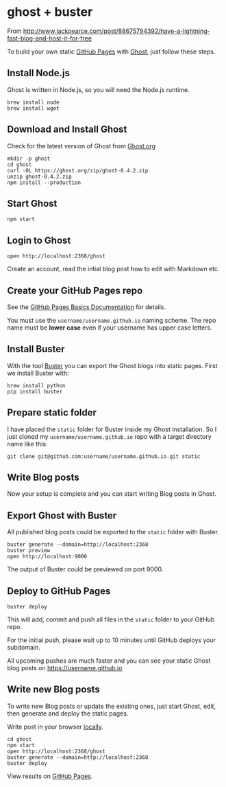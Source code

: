 # ghost + buster

From http://www.jackpearce.com/post/88675794392/have-a-lightning-fast-blog-and-host-it-for-free

To build your own static [GitHub Pages](https://pages.github.com) with [Ghost](https://ghost.org), just follow these steps.

## Install Node.js
Ghost is written in Node.js, so you will need the Node.js runtime.

```
brew install node
brew install wget
```

## Download and Install Ghost
Check for the latest version of Ghost from [Ghost.org](http://ghost.org/download)

```
mkdir -p ghost
cd ghost
curl -OL https://ghost.org/zip/ghost-0.4.2.zip
unzip ghost-0.4.2.zip
npm install --production
```
## Start Ghost
```
npm start
```

## Login to Ghost
```
open http://localhost:2368/ghost
```

Create an account, read the intial blog post how to edit with Markdown etc.

## Create your GitHub Pages repo
See the [GitHub Pages Basics Documentation](https://help.github.com/categories/20/articles) for details.

You must use the `username/username.github.io` naming scheme. The repo name must be **lower case** even if your username has upper case letters.

## Install Buster
With the tool [Buster](https://github.com/axitkhurana/buster) you can export the Ghost blogs into static pages. First we install Buster with:
```
brew install python
pip install buster
```

## Prepare static folder
I have placed the `static` folder for Buster inside my Ghost installation. So I just cloned my `username/username.github.io` repo with a target directory name like this:

```
git clone git@github.com:username/username.github.io.git static
```

## Write Blog posts
Now your setup is complete and you can start writing Blog posts in Ghost.

## Export Ghost with Buster
All published blog posts could be exported to the `static` folder with Buster.

```
buster generate --domain=http://localhost:2368
buster preview
open http://localhost:9000
```

The output of Buster could be previewed on port 9000.

## Deploy to GitHub Pages
```
buster deploy
```
This will add, commit and push all files in the `static` folder to your GitHub repo.

For the initial push, please wait up to 10 minutes until GitHub deploys your subdomain.

All upcoming pushes are much faster and you can see your static Ghost blog posts on https://username.github.io

## Write new Blog posts
To write new Blog posts or update the existing ones, just start Ghost, edit, then generate and deploy the static pages.

Write post in your browser [locally](http://localhost:2368/ghost).

```
cd ghost
npm start
open http://localhost:2368/ghost
buster generate --domain=http://localhost:2368
buster deploy
```

View results on [GitHub Pages](http://stefanscherer.github.io).

